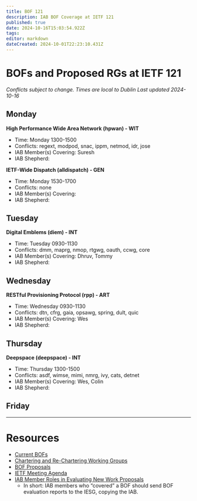 ```yaml
---
title: BOF 121
description: IAB BOF Coverage at IETF 121
published: true
date: 2024-10-16T15:03:54.922Z
tags: 
editor: markdown
dateCreated: 2024-10-01T22:23:10.431Z
---
```


# BOFs and Proposed RGs at IETF 121

*Conflicts subject to change. Times are local to Dublin*
*Last updated 2024-10-16*

## Monday

**High Performance Wide Area Network (hpwan) - WIT**
* Time: Monday 1300-1500
* Conflicts: regext, modpod, snac, ippm, netmod, idr, jose
* IAB Member(s) Covering: Suresh
* IAB Shepherd: 

**IETF-Wide Dispatch (alldispatch) - GEN**
* Time: Monday 1530-1700
* Conflicts: none
* IAB Member(s) Covering: 
* IAB Shepherd: 


## Tuesday

**Digital Emblems (diem) - INT**
* Time: Tuesday 0930-1130
* Conflicts: dmm, maprg, nmop, rtgwg, oauth, ccwg, core
* IAB Member(s) Covering: Dhruv, Tommy
* IAB Shepherd: 



## Wednesday


**RESTful Provisioning Protocol (rpp) - ART**
* Time: Wednesday 0930-1130
* Conflicts: dtn, cfrg, gaia, opsawg, spring, dult, quic
* IAB Member(s) Covering: Wes
* IAB Shepherd: 




## Thursday

**Deepspace (deepspace) - INT**
* Time: Thursday 1300-1500
* Conflicts: asdf, wimse, mimi, nmrg, ivy, cats, detnet
* IAB Member(s) Covering: Wes, Colin
* IAB Shepherd: 

## Friday



---
 # Resources

- [Current BOFs](https://datatracker.ietf.org/wg/bofs/)
- [Chartering and Re-Chartering Working Groups](https://datatracker.ietf.org/group/chartering/)
- [BOF Proposals](https://datatracker.ietf.org/doc/bof-requests)
- [IETF Meeting Agenda](https://datatracker.ietf.org/meeting/agenda/)
- [IAB Member Roles in Evaluating New Work Proposals](https://datatracker.ietf.org/doc/statement-iab-member-roles-in-evaluating-new-work-proposals/)
    - In short: IAB members who “covered” a BOF should send BOF evaluation reports to the IESG, copying the IAB.


